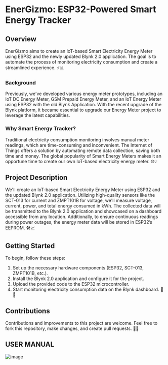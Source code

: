 # EnerGizmo: ESP32-Powered Smart Energy Tracker

## Overview
EnerGizmo aims to create an IoT-based Smart Electricity Energy Meter using ESP32 and the newly updated Blynk 2.0 application. The goal is to automate the process of monitoring electricity consumption and create a streamlined experience. ⚡️📊

### Background
Previously, we've developed various energy meter prototypes, including an IoT DC Energy Meter, GSM Prepaid Energy Meter, and an IoT Energy Meter using ESP32 with the old Blynk Application. With the recent upgrade of the Blynk platform, it became essential to upgrade our Energy Meter project to leverage the latest capabilities.

### Why Smart Energy Tracker?
Traditional electricity consumption monitoring involves manual meter readings, which are time-consuming and inconvenient. The Internet of Things offers a solution by automating remote data collection, saving both time and money. The global popularity of Smart Energy Meters makes it an opportune time to create our own IoT-based electricity energy meter. 🌐💡

## Project Description
We'll create an IoT-based Smart Electricity Energy Meter using ESP32 and the updated Blynk 2.0 application. Utilizing high-quality sensors like the SCT-013 for current and ZMPT101B for voltage, we'll measure voltage, current, power, and total energy consumed in kWh. The collected data will be transmitted to the Blynk 2.0 application and showcased on a dashboard accessible from any location. Additionally, to ensure continuous readings during power outages, the energy meter data will be stored in ESP32’s EEPROM. 🛠️📈

## Getting Started
To begin, follow these steps:
1. Set up the necessary hardware components (ESP32, SCT-013, ZMPT101B, etc.).
2. Install the Blynk 2.0 application and configure it for the project.
3. Upload the provided code to the ESP32 microcontroller.
4. Start monitoring electricity consumption data on the Blynk dashboard. 🚀🔌

## Contributions
Contributions and improvements to this project are welcome. Feel free to fork this repository, make changes, and create pull requests. 🤝🔧

## USER MANUAL
![image](https://github.com/birujung/IoT_B9/assets/84667476/c0d02b62-d756-46a4-95f7-8db4b1414b8a)



